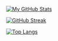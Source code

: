 [![My GitHub Stats](https://https://github-readme-stats.vercel.app/api/?username=Jason2866&count_private=true&theme=tokyonight&show_icons=true)]()

[![GitHub Streak](http://github-readme-streak-stats.herokuapp.com?user=Jason2866&theme=dark&locale=de&date_format=j%20M%5B%20Y%5D)](https://git.io/streak-stats)

[![Top Langs](https://https://github-readme-stats.vercel.app/api/top-langs/?username=Jason2866&layout=compact&theme=vision-friendly-dark)](https://github.com/anuraghazra/github-readme-stats)
